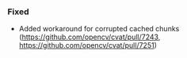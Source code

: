 ### Fixed

- Added workaround for corrupted cached chunks
  (<https://github.com/opencv/cvat/pull/7243>, <https://github.com/opencv/cvat/pull/7251>)
